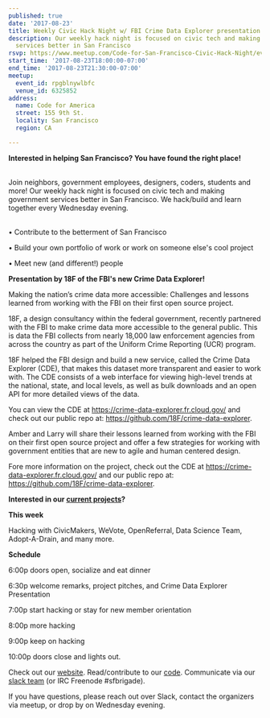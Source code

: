 ```yaml
---
published: true
date: '2017-08-23'
title: Weekly Civic Hack Night w/ FBI Crime Data Explorer presentation by 18F
description: Our weekly hack night is focused on civic tech and making government
  services better in San Francisco
rsvp: https://www.meetup.com/Code-for-San-Francisco-Civic-Hack-Night/events/241230312/
start_time: '2017-08-23T18:00:00-07:00'
end_time: '2017-08-23T21:30:00-07:00'
meetup:
  event_id: rpgblnywlbfc
  venue_id: 6325852
address:
  name: Code for America
  street: 155 9th St.
  locality: San Francisco
  region: CA

---
```

<!-- imported via scripts/generate-events-from-meetup -->
<p><b>Interested in helping San Francisco? You have found the right place! </b></p> <p><br/>Join neighbors, government employees, designers, coders, students and more! Our weekly hack night is focused on civic tech and making government services better in San Francisco. We hack/build and learn together every Wednesday evening.</p> <p><br/>• Contribute to the betterment of San Francisco</p> <p>• Build your own portfolio of work or work on someone else's cool project</p> <p>• Meet new (and different!) people</p> <p><b>Presentation by 18F of the FBI's new Crime Data Explorer!</b></p> <p>Making the nation’s crime data more accessible: Challenges and lessons learned from working with the FBI on their first open source project.</p> <p>18F, a design consultancy within the federal government, recently partnered with the FBI to make crime data more accessible to the general public. This is data the FBI collects from nearly 18,000 law enforcement agencies from across the country as part of the Uniform Crime Reporting (UCR) program.</p> <p>18F helped the FBI design and build a new service, called the Crime Data Explorer (CDE), that makes this dataset more transparent and easier to work with. The CDE consists of a web interface for viewing high-level trends at the national, state, and local levels, as well as bulk downloads and an open API for more detailed views of the data.</p> <p>You can view the CDE at <a href="https://crime-data-explorer.fr.cloud.gov/"><a href="https://crime-data-explorer.fr.cloud.gov/" class="linkified">https://crime-data-explorer.fr.cloud.gov/</a></a> and check out our public repo at: <a href="https://github.com/18F/crime-data-explorer."><a href="https://github.com/18F/crime-data-explorer" class="linkified">https://github.com/18F/crime-data-explorer</a>.</a></p> <p>Amber and Larry will share their lessons learned from working with the FBI on their first open source project and offer a few strategies for working with government entities that are new to agile and human centered design.</p> <p>Fore more information on the project, check out the CDE at <a href="https://crime-data-explorer.fr.cloud.gov/"><a href="https://crime-data-explorer.fr.cloud.gov/" class="linkified">https://crime-data-explorer.fr.cloud.gov/</a></a> and our public repo at: <a href="https://github.com/18F/crime-data-explorer."><a href="https://github.com/18F/crime-data-explorer" class="linkified">https://github.com/18F/crime-data-explorer</a>.</a></p> <p><b>Interested in our <a href="http://codeforsanfrancisco.org/projects/">current projects</a>?</b></p> <p><b>This week</b></p> <p>Hacking with CivicMakers, WeVote, OpenReferral, Data Science Team, Adopt-A-Drain, and many more.</p> <p><b>Schedule</b></p> <p>6:00p doors open, socialize and eat dinner</p> <p>6:30p welcome remarks, project pitches, and Crime Data Explorer Presentation</p> <p>7:00p start hacking or stay for new member orientation</p> <p>8:00p more hacking</p> <p>9:00p keep on hacking</p> <p>10:00p doors close and lights out.</p> <p>Check out our <a href="http://codeforsanfrancisco.org/">website</a>. Read/contribute to our <a href="https://github.com/sfbrigade">code</a>. Communicate via our <a href="http://c4a.me/cfsfslack">slack team</a> (or IRC Freenode #sfbrigade). </p> <p>If you have questions, please reach out over Slack, contact the organizers via meetup, or drop by on Wednesday evening.</p> 
